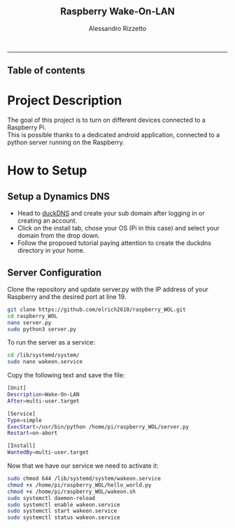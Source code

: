 <p align="center">
  <h2 align="center"> Raspberry Wake-On-LAN</h2>
  
  <p align="center">
  Alessandro Rizzetto
  </p>
 </p>
 <br>
 
 ---
 
## Table of contents

# Project Description
The goal of this project is to turn on different devices connected to a Raspberry Pi.  
This is possible thanks to a dedicated android application, connected to a python server running on the Raspberry.  



# How to Setup
## Setup a Dynamics DNS
- Head to [duckDNS](duckdns.org) and create your sub domain after logging in or creating an account.
- Click on the install tab, chose your OS (Pi in this case) and select your domain from the drop down.
- Follow the proposed tutorial paying attention to create the duckdns directory in your home.

## Server Configuration
Clone the repository and update server.py with the IP address of your Raspberry and the desired port at line 19.

```bash
git clone https://github.com/elrich2610/raspberry_WOL.git
cd raspberry_WOL
nano server.py
sudo python3 server.py
```
To run the server as a service:

```bash
cd /lib/systemd/system/
sudo nano wakeon.service
```
Copy the following text and save the file:

```bash
[Unit]
Description=Wake-On-LAN
After=multi-user.target

[Service]
Type=simple
ExecStart=/usr/bin/python /home/pi/raspberry_WOL/server.py
Restart=on-abort

[Install]
WantedBy=multi-user.target
```

Now that we have our service we need to activate it:

```bash
sudo chmod 644 /lib/systemd/system/wakeon.service
chmod +x /home/pi/raspberry_WOL/hello_world.py
chmod +x /home/pi/raspberry_WOL/wakeon.sh
sudo systemctl daemon-reload
sudo systemctl enable wakeon.service
sudo systemctl start wakeon.service
sudo systemctl status wakeon.service
```






